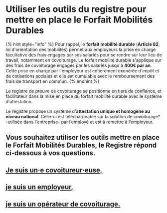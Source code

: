 # Utiliser les outils du registre pour mettre en place le Forfait Mobilités Durables

{% hint style="info" %}
Pour rappel, le **forfait mobilité durable** \(**Article 82**, loi d'orientation des mobilités\) permet aux employeurs la prise en charge facultative des frais engagés par ses salariés pour se rendre sur leur lieu de travail, notamment en covoiturage. Le forfait mobilité durable s'applique sur des frais de covoiturage engagés par les salariés jusqu'à **400€ par an**. Cette prise en charge par l'employeur est entièrement exonérée d'impôt et de cotisations sociales et elle est cumulable avec le remboursement des frais de transport en commun.
{% endhint %}

Le registre de preuve de covoiturage se positionne en tiers de confiance, et facilitateur dans la mise en place du forfait mobilité durable avec le système d'attestation.

Le registre propose un système d'**attestation unique et homogène au niveau national**. Celle-ci est téléchargeable sur la solution de covoiturage\* -utilisée dans l'entreprise- par l’employé et est à remettre à l’employeur.

## Vous souhaitez utiliser les outils mettre en place le Forfait Mobilités Durables, le Registre répond ci-dessous à vos questions. 

## [Je suis un‧e covoitureur‧euse,](https://registre-preuve-de-covoiturage.gitbook.io/produit/boite-a-outils/attestations-de-covoiturage#je-suis-un-e-covoitureur-euse)

## [je suis un employeur, ](https://registre-preuve-de-covoiturage.gitbook.io/produit/boite-a-outils/attestations-de-covoiturage#je-suis-une-collectivite-ou-un-employeur)

## [je suis un opérateur de covoiturage. ](https://registre-preuve-de-covoiturage.gitbook.io/produit/boite-a-outils/attestations-de-covoiturage#je-suis-un-operateur)

